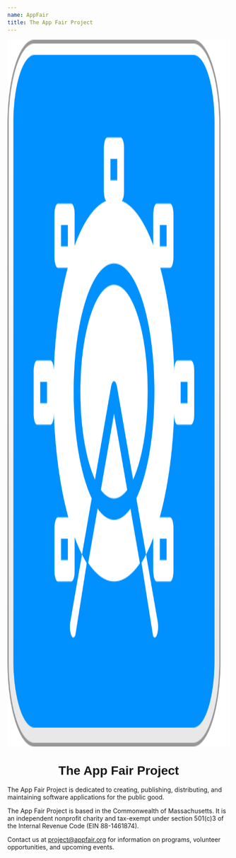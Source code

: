 ```yaml
---
name: AppFair
title: The App Fair Project
---
```


<p align="center">
<img alt="The App Fair logo" align="center" style="height: 40vh;" src="appfair-icon.svg" />
<h1 style="text-align: center; font-family: ui-rounded, Arial Rounded MT Bold, Arial Rounded Bold, Helvetica Rounded, Arial, sans-serif;">The App Fair Project</h1>
</p>

The App Fair Project is dedicated to creating, publishing, distributing, and maintaining software applications for the public good.

The App Fair Project is based in the Commonwealth of Massachusetts. It is an independent nonprofit charity and tax-exempt under section 501(c)3 of the Internal Revenue Code (EIN 88-1461874).

Contact us at [project@appfair.org](mailto:project@appfair.org) for information on programs, volunteer opportunities, and upcoming events.

